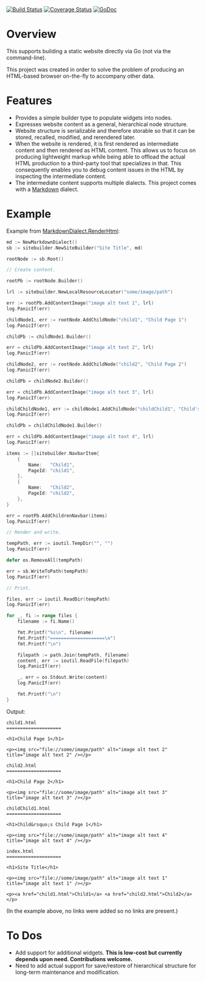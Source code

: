 [![Build Status](https://travis-ci.org/dsoprea/go-static-site-builder.svg?branch=master)](https://travis-ci.org/dsoprea/go-static-site-builder)
[![Coverage Status](https://coveralls.io/repos/github/dsoprea/go-static-site-builder/badge.svg?branch=master)](https://coveralls.io/github/dsoprea/go-static-site-builder?branch=master)
[![GoDoc](https://godoc.org/github.com/dsoprea/go-static-site-builder?status.svg)](https://godoc.org/github.com/dsoprea/go-static-site-builder/index)


# Overview

This supports building a static website directly via Go (not via the command-line).

This project was created in order to solve the problem of producing an HTML-based browser on-the-fly to accompany other data.


# Features

- Provides a simple builder type to populate widgets into nodes.
- Expresses website content as a general, hierarchical node structure.
- Website structure is serializable and therefore storable so that it can be stored, recalled, modified, and rerendered later.
- When the website is rendered, it is first rendered as intermediate content and then rendered as HTML content. This allows us to focus on producing lightweight markup while being able to offload the actual HTML production to a third-party tool that specializes in that. This consequently enables you to debug content issues in the HTML by inspecting the intermediate content.
- The intermediate content supports multiple dialects. This project comes with a [Markdown](https://daringfireball.net/projects/markdown) dialect.


# Example

Example from [MarkdownDialect.RenderHtml](https://godoc.org/github.com/dsoprea/go-static-site-builder/markdown#example-MarkdownDialect-RenderHtml):

```go
md := NewMarkdownDialect()
sb := sitebuilder.NewSiteBuilder("Site Title", md)

rootNode := sb.Root()

// Create content.

rootPb := rootNode.Builder()

lrl := sitebuilder.NewLocalResourceLocator("some/image/path")

err := rootPb.AddContentImage("image alt text 1", lrl)
log.PanicIf(err)

childNode1, err := rootNode.AddChildNode("child1", "Child Page 1")
log.PanicIf(err)

childPb := childNode1.Builder()

err = childPb.AddContentImage("image alt text 2", lrl)
log.PanicIf(err)

childNode2, err := rootNode.AddChildNode("child2", "Child Page 2")
log.PanicIf(err)

childPb = childNode2.Builder()

err = childPb.AddContentImage("image alt text 3", lrl)
log.PanicIf(err)

childChildNode1, err := childNode1.AddChildNode("childChild1", "Child's Child Page 1")
log.PanicIf(err)

childPb = childChildNode1.Builder()

err = childPb.AddContentImage("image alt text 4", lrl)
log.PanicIf(err)

items := []sitebuilder.NavbarItem{
    {
        Name:   "Child1",
        PageId: "child1",
    },
    {
        Name:   "Child2",
        PageId: "child2",
    },
}

err = rootPb.AddChildrenNavbar(items)
log.PanicIf(err)

// Render and write.

tempPath, err := ioutil.TempDir("", "")
log.PanicIf(err)

defer os.RemoveAll(tempPath)

err = sb.WriteToPath(tempPath)
log.PanicIf(err)

// Print.

files, err := ioutil.ReadDir(tempPath)
log.PanicIf(err)

for _, fi := range files {
    filename := fi.Name()

    fmt.Printf("%s\n", filename)
    fmt.Printf("====================\n")
    fmt.Printf("\n")

    filepath := path.Join(tempPath, filename)
    content, err := ioutil.ReadFile(filepath)
    log.PanicIf(err)

    _, err = os.Stdout.Write(content)
    log.PanicIf(err)

    fmt.Printf("\n")
}
```

Output:

```
child1.html
====================

<h1>Child Page 1</h1>

<p><img src="file://some/image/path" alt="image alt text 2" title="image alt text 2" /></p>

child2.html
====================

<h1>Child Page 2</h1>

<p><img src="file://some/image/path" alt="image alt text 3" title="image alt text 3" /></p>

childChild1.html
====================

<h1>Child&rsquo;s Child Page 1</h1>

<p><img src="file://some/image/path" alt="image alt text 4" title="image alt text 4" /></p>

index.html
====================

<h1>Site Title</h1>

<p><img src="file://some/image/path" alt="image alt text 1" title="image alt text 1" /></p>

<p><a href="child1.html">Child1</a> <a href="child2.html">Child2</a></p>
```

(In the example above, no links were added so no links are present.)


# To Dos

- Add support for additional widgets. **This is low-cost but currently depends upon need. Contributions welcome.**
- Need to add actual support for save/restore of hierarchical structure for long-term maintenance and modification.
